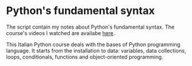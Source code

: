 # Python's fundamental syntax
The script contain my notes about Python's fundamental syntax. The course's videos I watched are availabe [here](https://www.youtube.com/playlist?list=PLP5MAKLy8lP8FAytdm2ncZbPioA9A2SgF).

This Italian Python course deals with the bases of Python programming language. It starts from the installation to data: variables, data collections, loops, conditionals, functions and object-oriented programming.

